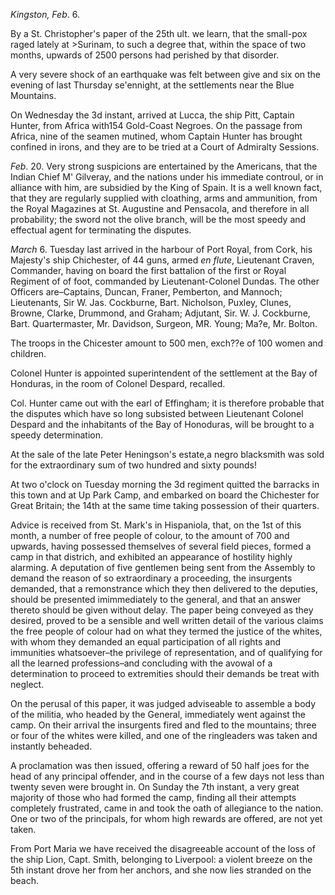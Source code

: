 *Kingston, Feb*. 6.By a St. Christopher's paper of the 25th ult. we learn, that the small-pox raged lately at >Surinam, to such a degree that, within the space of two months, upwards of 2500 persons had perished by that disorder.A very severe shock of an earthquake was felt between give and six on the evening of last Thursday se'ennight, at the settlements near the Blue Mountains.On Wednesday the 3d instant, arrived at Lucca, the ship Pitt, Captain Hunter, from Africa with154 Gold-Coast Negroes. On the passage from Africa, nine of the seamen mutined, whom Captain Hunter has brought confined in irons, and they are to be tried at a Court of Admiralty Sessions.*Feb*. 20. Very strong suspicions are entertained by the Americans, that the Indian Chief M' Gilveray, and the nations under his immediate controul, or in alliance with him, are subsidied by the King of Spain. It is a well known fact, that they are regularly supplied with cloathing, arms and ammunition, from the Royal Magazines at St. Augustine and Pensacola, and therefore in all probability; the sword not the olive branch, will be the most speedy and effectual agent for terminating the disputes.*March*  6. Tuesday last arrived in the harbour of Port Royal, from Cork, his Majesty's ship Chichester, of 44 guns, armed *en flute*, Lieutenant Craven, Commander, having on board the first battalion of the first or Royal Regiment of of foot, commanded by Lieutenant-Colonel Dundas. The other Officers are–Captains, Duncan, Franer, Pemberton, and Mannoch; Lieutenants, Sir W. Jas. Cockburne, Bart. Nicholson, Puxley, Clunes, Browne, Clarke, Drummond, and Graham; Adjutant, Sir. W. J. Cockburne, Bart. Quartermaster, Mr. Davidson, Surgeon, MR. Young; Ma?e, Mr. Bolton.The troops in the Chicester amount to 500 men, exch??e of 100 women and children.Colonel Hunter is appointed superintendent of the settlement at the Bay of Honduras, in the room of Colonel Despard, recalled.Col. Hunter came out with the earl of Effingham; it is therefore probable that the disputes which have so long subsisted between Lieutenant Colonel Despard and the inhabitants of the Bay of Honoduras, will be brought to a speedy determination.At the sale of the late Peter Heningson's estate,a negro blacksmith was sold for the extraordinary sum of two hundred and sixty pounds!At two o'clock on Tuesday morning the 3d regiment quitted the barracks in this town and at Up Park Camp, and embarked on board the Chichester for Great Britain; the 14th at the same time taking possession of their quarters.Advice is received from St. Mark's in Hispaniola, that, on the 1st of this month, a number of free people of colour, to the amount of 700 and upwards, having possessed themselves of several field pieces, formed a camp in that districh, and exhibited an appearance of hostility highly alarming. A deputation of five gentlemen being sent from the Assembly to demand the reason of so extraordinary a proceeding, the insurgents demanded, that a remonstrance which they then delivered to the deputies, should be presented imimmediately to the general, and that an answer thereto should be given without delay. The paper being conveyed as they desired, proved to be a sensible and well written detail of the various claims the free people of colour had on what they termed the justice of the whites, with whom they demanded an equal participation of all rights and  immunities whatsoever–the privilege of representation, and of qualifying for all the learned professions–and concluding with the avowal of a determination to proceed to extremities should their demands be treat with neglect.On the perusal of this paper, it was judged adviseable to assemble a body of the militia, who headed by the General, immediately went against the camp. On their arrival the insurgents fired and fled to the mountains; three or four of the whites were killed, and one of the ringleaders was taken and instantly beheaded.A proclamation was then issued, offering a reward of 50 half joes for the head of any principal offender, and in the course of a few days not less than twenty seven were brought in. On Sunday the 7th instant, a very great majority of those who had formed the camp, finding all their attempts completely frustrated, came in and took the oath of allegiance to the nation. One or two of the principals, for whom high rewards are offered, are not yet taken.From Port Maria we have received the disagreeable account of the loss of the ship Lion, Capt. Smith, belonging to Liverpool: a violent breeze on the 5th instant drove her from her anchors, and she now lies stranded on the beach.